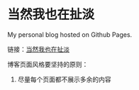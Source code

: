 当然我也在扯淡
=================

My personal blog hosted on Github Pages.

链接：[当然我也在扯淡](http://mazhuang.tk)

博客页面风格要坚持的原则：
 1. 尽量每个页面都不展示多余的内容

